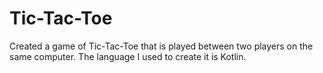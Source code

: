 # Tic-Tac-Toe
Created a game of Tic-Tac-Toe that is played between two players on the same computer. The language I used to create it is Kotlin.
